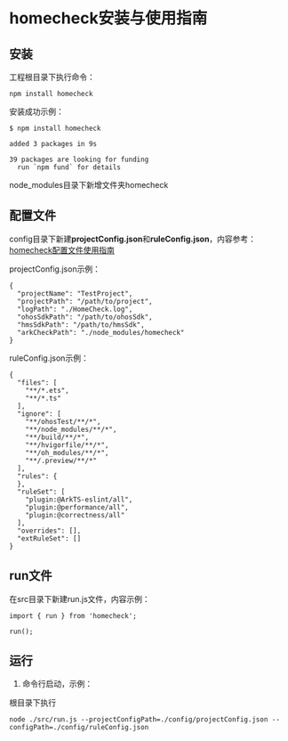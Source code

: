 # homecheck安装与使用指南

## 安装

工程根目录下执行命令：

```
npm install homecheck
```

安装成功示例：

```
$ npm install homecheck

added 3 packages in 9s

39 packages are looking for funding
  run `npm fund` for details
```
node_modules目录下新增文件夹homecheck

## 配置文件

config目录下新建**projectConfig.json**和**ruleConfig.json**，内容参考：[homecheck配置文件使用指南](homecheck配置文件使用指南.md)

projectConfig.json示例：

```
{
  "projectName": "TestProject",
  "projectPath": "/path/to/project",
  "logPath": "./HomeCheck.log",
  "ohosSdkPath": "/path/to/ohosSdk",
  "hmsSdkPath": "/path/to/hmsSdk",
  "arkCheckPath": "./node_modules/homecheck"
}
```

ruleConfig.json示例：
```
{
  "files": [
    "**/*.ets",
    "**/*.ts"
  ],
  "ignore": [
    "**/ohosTest/**/*",
    "**/node_modules/**/*",
    "**/build/**/*",
    "**/hvigorfile/**/*",
    "**/oh_modules/**/*",
    "**/.preview/**/*"
  ],
  "rules": {
  },
  "ruleSet": [
    "plugin:@ArkTS-eslint/all",
    "plugin:@performance/all",
    "plugin:@correctness/all"
  ],
  "overrides": [],
  "extRuleSet": []
}
```

## run文件

在src目录下新建run.js文件，内容示例：

```
import { run } from 'homecheck';

run();
```

## 运行

1. 命令行启动，示例：

根目录下执行
```
node ./src/run.js --projectConfigPath=./config/projectConfig.json --configPath=./config/ruleConfig.json
```
